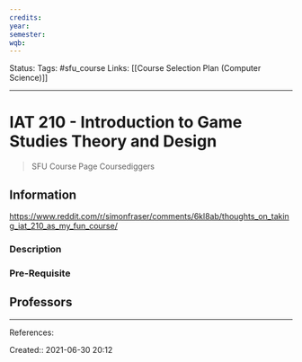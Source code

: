 ```yaml
---
credits: 
year: 
semester:
wqb: 
---
```

Status: 
Tags: #sfu_course
Links: [[Course Selection Plan (Computer Science)]]
___
# IAT 210 - Introduction to Game Studies Theory and Design
> SFU Course Page
> Coursediggers
## Information
https://www.reddit.com/r/simonfraser/comments/6kl8ab/thoughts_on_taking_iat_210_as_my_fun_course/
### Description
### Pre-Requisite
## Professors

___
References:

Created:: 2021-06-30 20:12